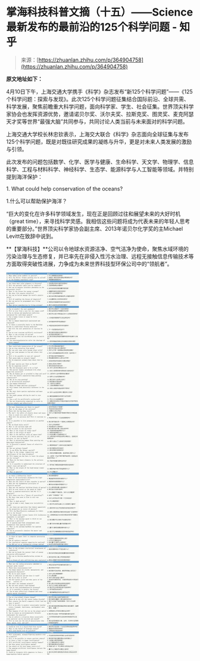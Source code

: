 <!--yml
category: 未分类
date: 2022-11-09 19:19:42
-->

# 掌海科技科普文摘（十五）——Science最新发布的最前沿的125个科学问题 - 知乎

> 来源：[https://zhuanlan.zhihu.com/p/364904758](https://zhuanlan.zhihu.com/p/364904758)

**原文地址如下：**

[](https://link.zhihu.com/?target=https%3A//new.qq.com/rain/a/20210410A067N900)

4月10日下午，上海交通大学携手《科学》杂志发布“新125个科学问题”——《125个科学问题：探索与发现》。此次125个科学问题征集结合国际前沿、全球共需、科学发展，聚焦前瞻重大科学问题，面向科学家、学生、社会征集。世界顶尖科学家协会也发挥资源优势，邀请诺贝尔奖、沃尔夫奖、拉斯克奖、图灵奖、麦克阿瑟天才奖等世界“最强大脑”共同参与，共同讨论人类当前与未来面对的科学问题。

上海交通大学校长林忠钦表示，上海交大联合《科学》杂志面向全球征集与发布125个科学问题，既是对既往研究成果的凝练与升华，更是对未来人类发展的激励与引领。

此次发布的问题包括数学、化学、医学与健康、生命科学、天文学、物理学、信息科学、工程与材料科学、神经科学、生态学、能源科学与人工智能等领域。并特别提到海洋保护：

1\. What could help conservation of the oceans?

1.什么可以帮助保护海洋？

“巨大的变化在许多科学领域发生，现在正是回顾过往和展望未来的大好时机（great time），来寻找科学灵感。我相信这些问题将成为代表未来的年轻人思考的重要部分。”世界顶尖科学家协会副主席、2013年诺贝尔化学奖的主Michael Levitt在致辞中说到。

**【掌海科技】**公司以令地球水资源洁净、空气洁净为使命，聚焦水域环境的污染治理与生态修复，并已率先在非侵入性污水治理、远程无接触信息传输技术等方面取得突破性进展，力争成为未来世界科技型环保公司中的“领航者”。



![](img/85c73e0510044ee0f6125653cca3fd94.png)

